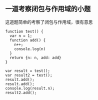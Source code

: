 ## 一道考察闭包与作用域的小题

这道题简单的考察了闭包与作用域，很有意思
```
function test() {
  var n = 1;
  function add() {
    n++;
    console.log(n)
  }
  return {n: n, add: add}
}

var result = test();
var result2 = test();
result.add();
result.add();
console.log(result.n);
result2.add();
```
